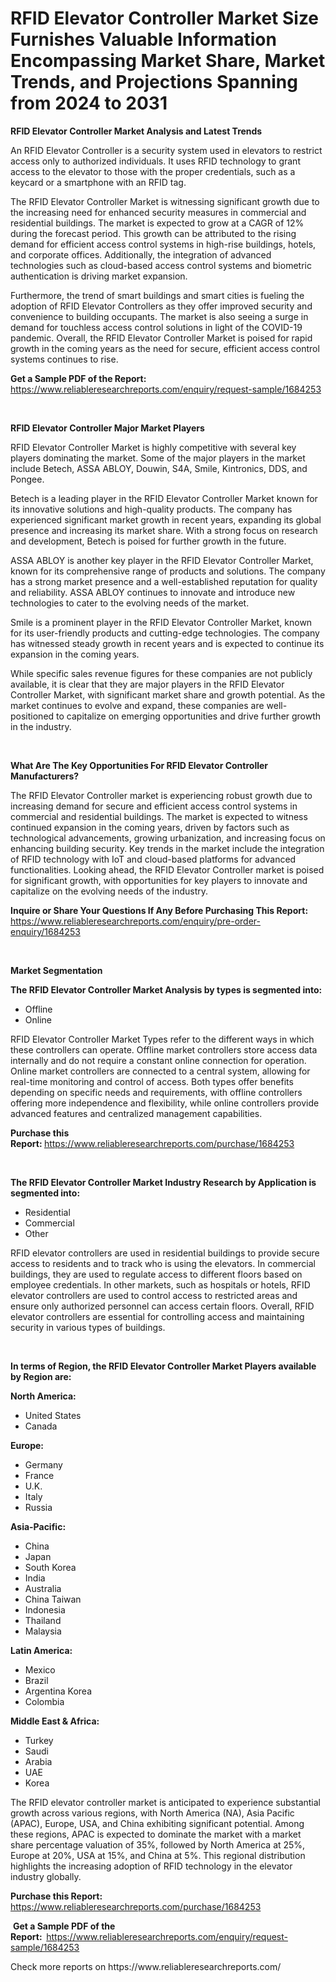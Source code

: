 <p><h1>RFID Elevator Controller Market Size Furnishes Valuable Information Encompassing Market Share, Market Trends, and Projections Spanning from 2024 to 2031</h1></p><p><strong>RFID Elevator Controller Market Analysis and Latest Trends</strong></p>
<p><p>An RFID Elevator Controller is a security system used in elevators to restrict access only to authorized individuals. It uses RFID technology to grant access to the elevator to those with the proper credentials, such as a keycard or a smartphone with an RFID tag.</p><p>The RFID Elevator Controller Market is witnessing significant growth due to the increasing need for enhanced security measures in commercial and residential buildings. The market is expected to grow at a CAGR of 12% during the forecast period. This growth can be attributed to the rising demand for efficient access control systems in high-rise buildings, hotels, and corporate offices. Additionally, the integration of advanced technologies such as cloud-based access control systems and biometric authentication is driving market expansion.</p><p>Furthermore, the trend of smart buildings and smart cities is fueling the adoption of RFID Elevator Controllers as they offer improved security and convenience to building occupants. The market is also seeing a surge in demand for touchless access control solutions in light of the COVID-19 pandemic. Overall, the RFID Elevator Controller Market is poised for rapid growth in the coming years as the need for secure, efficient access control systems continues to rise.</p></p>
<p><strong>Get a Sample PDF of the Report:&nbsp;</strong> <a href="https://www.reliableresearchreports.com/enquiry/request-sample/1684253">https://www.reliableresearchreports.com/enquiry/request-sample/1684253</a></p>
<p>&nbsp;</p>
<p><strong>RFID Elevator Controller Major Market Players</strong></p>
<p><p>RFID Elevator Controller Market is highly competitive with several key players dominating the market. Some of the major players in the market include Betech, ASSA ABLOY, Douwin, S4A, Smile, Kintronics, DDS, and Pongee.</p><p>Betech is a leading player in the RFID Elevator Controller Market known for its innovative solutions and high-quality products. The company has experienced significant market growth in recent years, expanding its global presence and increasing its market share. With a strong focus on research and development, Betech is poised for further growth in the future.</p><p>ASSA ABLOY is another key player in the RFID Elevator Controller Market, known for its comprehensive range of products and solutions. The company has a strong market presence and a well-established reputation for quality and reliability. ASSA ABLOY continues to innovate and introduce new technologies to cater to the evolving needs of the market.</p><p>Smile is a prominent player in the RFID Elevator Controller Market, known for its user-friendly products and cutting-edge technologies. The company has witnessed steady growth in recent years and is expected to continue its expansion in the coming years.</p><p>While specific sales revenue figures for these companies are not publicly available, it is clear that they are major players in the RFID Elevator Controller Market, with significant market share and growth potential. As the market continues to evolve and expand, these companies are well-positioned to capitalize on emerging opportunities and drive further growth in the industry.</p></p>
<p>&nbsp;</p>
<p><strong>What Are The Key Opportunities For RFID Elevator Controller Manufacturers?</strong></p>
<p><p>The RFID Elevator Controller market is experiencing robust growth due to increasing demand for secure and efficient access control systems in commercial and residential buildings. The market is expected to witness continued expansion in the coming years, driven by factors such as technological advancements, growing urbanization, and increasing focus on enhancing building security. Key trends in the market include the integration of RFID technology with IoT and cloud-based platforms for advanced functionalities. Looking ahead, the RFID Elevator Controller market is poised for significant growth, with opportunities for key players to innovate and capitalize on the evolving needs of the industry.</p></p>
<p><strong>Inquire or Share Your Questions If Any Before Purchasing This Report:</strong> <a href="https://www.reliableresearchreports.com/enquiry/pre-order-enquiry/1684253">https://www.reliableresearchreports.com/enquiry/pre-order-enquiry/1684253</a></p>
<p>&nbsp;</p>
<p><strong>Market Segmentation</strong></p>
<p><strong>The RFID Elevator Controller Market Analysis by types is segmented into:</strong></p>
<p><ul><li>Offline</li><li>Online</li></ul></p>
<p><p>RFID Elevator Controller Market Types refer to the different ways in which these controllers can operate. Offline market controllers store access data internally and do not require a constant online connection for operation. Online market controllers are connected to a central system, allowing for real-time monitoring and control of access. Both types offer benefits depending on specific needs and requirements, with offline controllers offering more independence and flexibility, while online controllers provide advanced features and centralized management capabilities.</p></p>
<p><strong>Purchase this Report:&nbsp;</strong><a href="https://www.reliableresearchreports.com/purchase/1684253">https://www.reliableresearchreports.com/purchase/1684253</a></p>
<p>&nbsp;</p>
<p><strong>The RFID Elevator Controller Market Industry Research by Application is segmented into:</strong></p>
<p><ul><li>Residential</li><li>Commercial</li><li>Other</li></ul></p>
<p><p>RFID elevator controllers are used in residential buildings to provide secure access to residents and to track who is using the elevators. In commercial buildings, they are used to regulate access to different floors based on employee credentials. In other markets, such as hospitals or hotels, RFID elevator controllers are used to control access to restricted areas and ensure only authorized personnel can access certain floors. Overall, RFID elevator controllers are essential for controlling access and maintaining security in various types of buildings.</p></p>
<p>&nbsp;</p>
<p><strong>In terms of Region, the RFID Elevator Controller Market Players available by Region are:</strong></p>
<p>
    <p> <strong> North America: </strong>
        <ul>
            <li>United States</li>
            <li>Canada</li>
        </ul>
        </p> 
    <p> <strong> Europe: </strong>
        <ul>
            <li>Germany</li>
            <li>France</li>
            <li>U.K.</li>
            <li>Italy</li>
            <li>Russia</li>
        </ul>
        </p> 
    <p> <strong> Asia-Pacific: </strong>
        <ul>
            <li>China</li>
            <li>Japan</li>
            <li>South Korea</li>
            <li>India</li>
            <li>Australia</li>
            <li>China Taiwan</li>
            <li>Indonesia</li>
            <li>Thailand</li>
            <li>Malaysia</li>
        </ul>
        </p> 
    <p> <strong> Latin America: </strong>
        <ul>
            <li>Mexico</li>
            <li>Brazil</li>
            <li>Argentina Korea</li>
            <li>Colombia</li>
        </ul>
        </p> 
    <p> <strong> Middle East & Africa: </strong>
        <ul>
            <li>Turkey</li>
            <li>Saudi</li>
            <li>Arabia</li>
            <li>UAE</li>
            <li>Korea</li>
        </ul>
    </p>
    </p>
<p><p>The RFID elevator controller market is anticipated to experience substantial growth across various regions, with North America (NA), Asia Pacific (APAC), Europe, USA, and China exhibiting significant potential. Among these regions, APAC is expected to dominate the market with a market share percentage valuation of 35%, followed by North America at 25%, Europe at 20%, USA at 15%, and China at 5%. This regional distribution highlights the increasing adoption of RFID technology in the elevator industry globally.</p></p>
<p><strong>Purchase this Report: </strong><a href="https://www.reliableresearchreports.com/purchase/1684253">https://www.reliableresearchreports.com/purchase/1684253</a></p>
<p>&nbsp;<strong>Get a Sample PDF of the Report:&nbsp;&nbsp;</strong><a href="https://www.reliableresearchreports.com/enquiry/request-sample/1684253">https://www.reliableresearchreports.com/enquiry/request-sample/1684253</a></p>
<p><strong></strong></p>
<p>Check more reports on https://www.reliableresearchreports.com/</p>